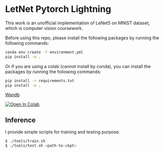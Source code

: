 # LetNet Pytorch Lightning

This work is an unofficial implementation of LeNet5 on MNIST dataset, which is computer vision coursework.

Before using this repo, please install the following packages by running the following commands:

```bash
conda env create -f environment.yml
pip install -e .
```

Or if you are using a colab (cannot install by conda), you can install the packages by running the following commands:

```bash
pip install -r requirements.txt
pip install -e .
```

[Wandb](https://wandb.ai/nhtlong/vnu-tgmt)

</p>
<a href="https://colab.research.google.com/github/nhtlongcs/lenet5-lightning/blob/master/notebook/LeNet5.ipynb">
  <img src="https://colab.research.google.com/assets/colab-badge.svg" alt="Open In Colab"/>
</a>

## Inference

I provide simple scripts for training and testing purpose.

```bash
$ ./tools/train.sh
$ ./tools/test.sh <path-to-ckpt>
```
